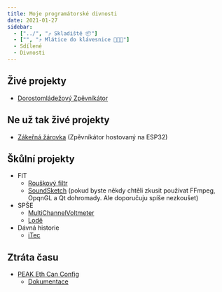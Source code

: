 ```yaml
---
title: Moje programátorské divnosti
date: 2021-01-27
sidebar: 
  - ["../", "⤴️ Skladiště 📦"]
  - ["", "⤴️ Mlátice do klávesnice 👨‍💻🔨"]
  - Sdílené
  - Divnosti
---
```

## Živé projekty
- [Dorostomládežový Zpěvníkátor](https://github.com/OSDVF/Zpevnikator-Vue)

## Ne už tak živé projekty
- [Zákeřná žárovka](https://github.com/OSDVF/InsidiousLight) (Zpěvníkátor hostovaný na ESP32)

## Škůlní projekty
- FIT
    - [Rouškový filtr](https://github.com/OSDVF/ISS-MaskFilter)
    - [SoundSketch](https://github.com/OSDVF/SoundSketch) (pokud byste někdy chtěli zkusit používat FFmpeg, OpqnGL a Qt dohromady. Ale doporučuju spíše nezkoušet)
- SPŠE
    - [MultiChannelVoltmeter](https://dosoftwares.visualstudio.com/MultiChannelVoltmeter)
    - [Lodě](https://github.com/OSDVF/SPSE-Lode)
- Dávná historie
    - [iTec](http://warchcompany.blogspot.com)

## Ztráta času
- [PEAK Eth Can Config](https://github.com/OSDVF/PCanEthConfig)
    - [Dokumentace](https://github.com/OSDVF/PCanEthWiki)